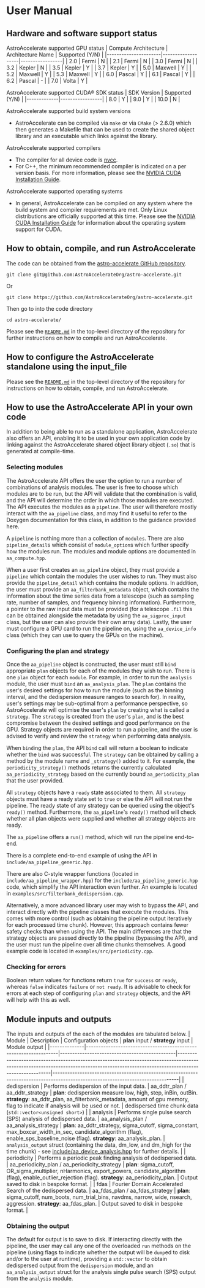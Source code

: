 # **User Manual**
## **Hardware and software support status**

AstroAccelerate supported GPU status
| Compute Architecture | Architecture Name | Supported (Y/N) |
|----------------------|-------------------|-----------------|
| 2.0                  | Fermi             | N               |
| 2.1                  | Fermi             | N               |
| 3.0                  | Fermi             | N               |
| 3.2                  | Kepler            | N               |
| 3.5                  | Kepler            | Y               |
| 3.7                  | Kepler            | Y               |
| 5.0                  | Maxwell           | Y               |
| 5.2                  | Maxwell           | Y               |
| 5.3                  | Maxwell           | Y               |
| 6.0                  | Pascal            | Y               |
| 6.1                  | Pascal            | Y               |
| 6.2                  | Pascal            | -               |
| 7.0                  | Volta             | Y               |

AstroAccelerate supported CUDA&reg; SDK status
| SDK Version | Supported (Y/N) |
|-------------|-----------------|
| 8.0         | Y               |
| 9.0         | Y               |
| 10.0        | N               |

AstroAccelerate supported build system versions
* AstroAccelerate can be compiled via `make` or via `CMake` (> 2.6.0) which then generates a Makefile that can be used to create the shared object library and an executable which links against the library.

AstroAccelerate supported compilers
* The compiler for all device code is [nvcc](https://docs.nvidia.com/cuda/cuda-compiler-driver-nvcc/index.html).
* For C++, the minimum recommended compiler is indicated on a per version basis.
For more information, please see the [NVIDIA CUDA Installation Guide](https://docs.nvidia.com/cuda/cuda-installation-guide-linux/index.html).

AstroAccelerate supported operating systems
* In general, AstroAccelerate can be compiled on any system where the build system and compiler requirements are met.
Only Linux distributions are officially supported at this time.
Please see the [NVIDIA CUDA Installation Guide](https://docs.nvidia.com/cuda/cuda-installation-guide-linux/index.html) for information about the operating system support for CUDA.

## **How to obtain, compile, and run AstroAccelerate**
The code can be obtained from the [astro-accelerate GitHub repository](https://github.com/AstroAccelerateOrg/astro-accelerate).

```
git clone git@github.com:AstroAccelerateOrg/astro-accelerate.git
```

Or
```
git clone https://github.com/AstroAccelerateOrg/astro-accelerate.git
```

Then go to into the code directory
```
cd astro-accelerate/
```

Please see the [`README.md`](README.md) in the top-level directory of the repository for further instructions on how to compile and run AstroAccelerate.
## **How to configure the AstroAccelerate standalone using the input_file**
Please see the [`README.md`](README.md) in the top-level directory of the repository
for instructions on how to obtain, compile, and run AstroAccelerate.

## **How to use the AstroAccelerate API in your own code**
In addition to being able to run as a standalone application, AstroAccelerate also offers an API, enabling it to be used in your own application code by linking against the AstroAccelerate shared object library object (`.so`) that is generated at compile-time.

### **Selecting modules**
The AstroAccelerate API offers the user the option to run a number of combinations of analysis modules. The user is free to choose which modules are to be run, but the API will validate that the combination is valid, and the API will determine the order in which those modules are executed. The API executes the modules as a `pipeline`. The user will therefore mostly interact with the `aa_pipeline` class, and may find it useful to refer to the Doxygen documentation for this class, in addition to the guidance provided here.

A `pipeline` is nothing more than a collection of `modules`. There are also `pipeline_detail`s which consist of `module_option`s which further specify how the modules run. The modules and module options are documented in `aa_compute.hpp`.

When a user first creates an `aa_pipeline` object, they must provide a `pipeline` which contain the modules the user wishes to run. They must also provide the `pipeline_detail` which contains the module options. In addition, the user must provide an `aa_filterbank_metadata` object, which contains the information about the time series data from a telescope (such as sampling rate, number of samples, and frequency binning information). Furthermore, a pointer to the raw input data must be provided (for a telescope `.fil` this can be obtained alongside the metadata by using the `aa_sigproc_input` class, but the user can also provide their own array data). Lastly, the user must configure a GPU card to run the pipeline on, using the `aa_device_info` class (which they can use to query the GPUs on the machine).

### **Configuring the plan and strategy**
Once the `aa_pipeline` object is constructed, the user must still `bind` appropriate `plan` objects for each of the modules they wish to run. There is one `plan` object for each `module`. For example, in order to run the `analysis` module, the user must `bind` an `aa_analysis_plan`. The `plan` contains the user's desired settings for how to run the module (such as the binning interval, and the dedispersion measure ranges to search for). In reality, user's settings may be sub-optimal from a performance perspective, so AstroAccelerate will optimise the user's `plan` by creating what is called a `strategy`. The `strategy` is created from the user's `plan`, and is the best compromise between the desired settings and good performance on the GPU. Strategy objects are required in order to run a pipeline, and the user is advised to verify and review the `strategy` when performing data analysis.

When `bind`ing the `plan`, the API `bind` call will return a boolean to indicate whether the `bind` was successful. The `strategy` can be obtained by calling a method by the module name and `_strategy()` added to it. For example, the `periodicity_strategy()` methods returns the currently calculated `aa_periodicity_strategy` based on the currently bound `aa_periodicity_plan` that the user provided.

All `strategy` objects have a `ready` state associated to them. All `strategy` objects must have a ready state set to `true` or else the API will not run the pipeline. The ready state of any strategy can be queried using the object's `ready()` method. Furthermore, the `aa_pipeline`'s `ready()` method will check whether all plan objects were supplied and whether all strategy objects are ready.

The `aa_pipeline` offers a `run()` method, which will run the pipeline end-to-end.

There is a complete end-to-end example of using the API in `include/aa_pipeline_generic.hpp`.

There are also C-style wrapper functions (located in `include/aa_pipeline_wrapper.hpp`) for the `include/aa_pipeline_generic.hpp` code, which simplify the API interaction even further. An example is located in `examples/src/filterbank_dedispersion.cpp`.

Alternatively, a more advanced library user may wish to bypass the API, and interact directly with the pipeline classes that execute the modules. This comes with more control (such as obtaining the pipeline output iteratively for each processed time chunk). However, this approach contains fewer safety checks than when using the API. The main differences are that the strategy objects are passed directly to the pipeline (bypassing the API), and the user must run the pipeline over all time chunks themselves. A good example code is located in `examples/src/periodicity.cpp`.

### **Checking for errors**
Boolean return values for functions return `true` for `success` or `ready`, whereas `false` indicates `failure` or `not ready`. It is advisable to check for errors at each step of configuring `plan` and `strategy` objects, and the API will help with this as well.

## **Module inputs and outputs**
The inputs and outputs of the each of the modules are tabulated below.
| Module       | Description                                                      | Configuration objects                         | **plan** input / **strategy** input                                                                                                                                                          | Module output                                                                                                                   |
|--------------|------------------------------------------------------------------|-----------------------------------------------|--------------------------------------------------------------------------------------------------------------------------------------------------------------------------------------|---------------------------------------------------------------------------------------------------------------------------------|
| dedispersion | Performs dedispersion of the input data.                         | aa_ddtr_plan / aa_ddtr_strategy               | **plan**: dedispersion measure low, high, step, inBin, outBin.   **strategy**: aa_ddtr_plan, aa_filterbank_metadata, amount of gpu memory, flag to indicate if analysis will be used or not. | dedispersed time chunk data (`std::vector<unsigned short>`)                                                                       |
| analysis     | Performs single pulse search (SPS) analysis of dedispersed data. | aa_analysis_plan / aa_analysis_strategy       | **plan**: aa_ddtr_strategy, sigma_cutoff, sigma_constant, max_boxcar_width_in_sec, candidate_algorithm (flag), enable_sps_baseline_noise (flag).   **strategy**: aa_analysis_plan.           | `analysis_output` struct (containing the data, dm_low, and dm_high for the time chunk) - see [include/aa_device_analysis.hpp](include/aa_device_analysis.hpp) for further details. |
| periodicity  | Performs a periodic peak finding analysis of dedispersed data.   | aa_periodicity_plan / aa_periodicity_strategy | **plan**: sigma_cutoff, OR_sigma_multiplier, nHarmonics, export_powers, candidate_algorithm (flag), enable_outlier_rejection (flag).  **strategy**: aa_periodicity_plan.                     | Output saved to disk in bespoke format.                                                                                         |
| fdas         | Fourier Domain Accelerated Search of the dedispersed data.       | aa_fdas_plan / aa_fdas_strategy               | **plan**: sigma_cutoff, num_boots, num_trial_bins, navdms, narrow, wide, nsearch, aggression.  **strategy**: aa_fdas_plan.                                                                   | Output saved to disk in bespoke format.                                                                                         |

### **Obtaining the output**
The default for output is to save to disk. If interacting directly with the pipeline, the user may call any one of the overloaded `run` methods on the pipeline (using flags to indicate whether the output will be `dump`ed to disk and/or to the user at runtime), providing a `std::vector` to obtain dedispersed output from the `dedispersion` module, and an `aa_analysis_output` struct for the analysis single pulse search (SPS) output from the `analysis` module.

